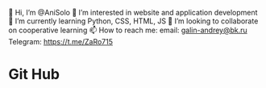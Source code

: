 👋 Hi, I’m @AniSolo
👀 I’m interested in website and application development
🌱 I’m currently learning Python, CSS, HTML, JS
💞️ I’m looking to collaborate on cooperative learning
📫 How to reach me: email: galin-andrey@bk.ru
Telegram: https://t.me/ZaRo715


# Git Hub
